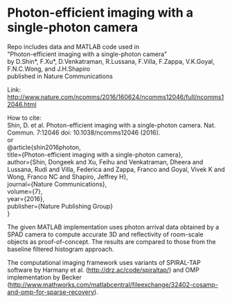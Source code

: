 # Photon-efficient imaging with a single-photon camera

Repo includes data and MATLAB code used in <br />
"Photon-efficient imaging with a single-photon camera" <br />
by D.Shin&#42;, F.Xu&#42;, D.Venkatraman, R.Lussana, F.Villa, F.Zappa, V.K.Goyal, F.N.C.Wong, and J.H.Shapiro <br />
published in Nature Communications

Link: <br />
http://www.nature.com/ncomms/2016/160624/ncomms12046/full/ncomms12046.html <br />

How to cite: <br />
Shin, D. et al. Photon-efficient imaging with a single-photon camera. Nat. Commun. 7:12046 doi: 10.1038/ncomms12046 (2016).
<br /> or <br />
@article{shin2016photon,<br />
  title={Photon-efficient imaging with a single-photon camera},<br />
  author={Shin, Dongeek and Xu, Feihu and Venkatraman, Dheera and Lussana, Rudi and Villa, Federica and Zappa, Franco and Goyal, Vivek K and Wong, Franco NC and Shapiro, Jeffrey H},<br />
  journal={Nature Communications},<br />
  volume={7},<br />
  year={2016},<br />
  publisher={Nature Publishing Group}<br />
}

The given MATLAB implementation uses photon arrival data obtained by a SPAD camera
to compute accurate 3D and reflectivity of room-scale objects as proof-of-concept. The results are compared
to those from the baseline filtered histogram approach.

The computational imaging framework uses variants of 
SPIRAL-TAP software by Harmany et al.
(http://drz.ac/code/spiraltap/)
and 
OMP implementation by Becker
(http://www.mathworks.com/matlabcentral/fileexchange/32402-cosamp-and-omp-for-sparse-recovery).
